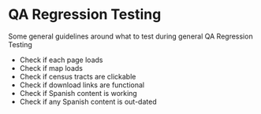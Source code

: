 # QA Regression Testing

Some general guidelines around what to test during general QA Regression Testing

- Check if each page loads
- Check if map loads
- Check if census tracts are clickable
- Check if download links are functional
- Check if Spanish content is working
- Check if any Spanish content is out-dated